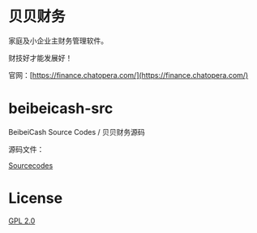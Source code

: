 # 贝贝财务

家庭及小企业主财务管理软件。

财技好才能发展好！

官网：[https://finance.chatopera.com/](https://finance.chatopera.com/)

# beibeicash-src

BeibeiCash Source Codes / 贝贝财务源码

源码文件：

[Sourcecodes](./sourcecodes.zip)

# License

[GPL 2.0](./LICENSE)
